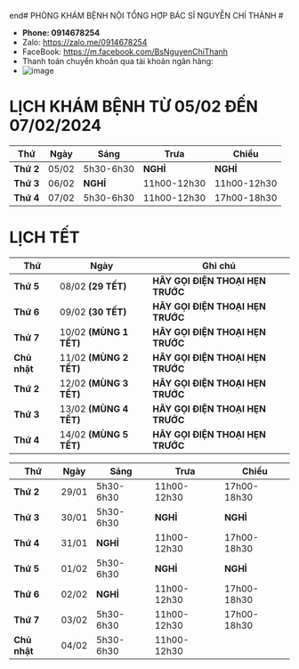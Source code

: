 end# PHÒNG KHÁM BỆNH NỘI TỔNG HỢP BÁC SĨ NGUYỄN CHÍ THÀNH #

  - **Phone: 0914678254**
  - Zalo: https://zalo.me/0914678254
  - FaceBook: https://m.facebook.com/BsNguyenChiThanh
  - Thanh toán chuyển khoản qua tài khoản ngân hàng: 
  - ![image](https://github.com/BsNgChiThanh/Lich-phong-kham/assets/82578024/d575f08f-29b1-4848-83b0-fb5e88dcb50c)

# LỊCH KHÁM BỆNH TỪ 05/02 ĐẾN 07/02/2024 #

|**Thứ**     | **Ngày**| **Sáng**          | **Trưa**          | **Chiều**          | 
|--          |--       |--                 |--                 |--                  |
|**Thứ 2**   |05/02    |5h30-6h30          |**NGHỈ**           |**NGHỈ**            |      
|**Thứ 3**   |06/02    |**NGHỈ**           |11h00-12h30        |11h00-12h30         |         
|**Thứ 4**   |07/02    |5h30-6h30          |11h00-12h30        |17h00-18h30         |  

# LỊCH TẾT #

|**Thứ**| **Ngày**|**Ghi chú** | 
|--|--|--| 
|**Thứ 5**   |08/02 **(29 TẾT)**    |**HÃY GỌI ĐIỆN THOẠI HẸN TRƯỚC**| 
|**Thứ 6**   |09/02 **(30 TẾT)**    |**HÃY GỌI ĐIỆN THOẠI HẸN TRƯỚC**|
|**Thứ 7**   |10/02 **(MÙNG 1 TẾT)**|**HÃY GỌI ĐIỆN THOẠI HẸN TRƯỚC**|
|**Chủ nhật**|11/02 **(MÙNG 2 TẾT)**|**HÃY GỌI ĐIỆN THOẠI HẸN TRƯỚC**|
|**Thứ 2**   |12/02 **(MÙNG 3 TẾT)**|**HÃY GỌI ĐIỆN THOẠI HẸN TRƯỚC**| 
|**Thứ 3**   |13/02 **(MÙNG 4 TẾT)**|**HÃY GỌI ĐIỆN THOẠI HẸN TRƯỚC**|       
|**Thứ 4**   |14/02 **(MÙNG 5 TẾT)**|**HÃY GỌI ĐIỆN THOẠI HẸN TRƯỚC**| 


|**Thứ**     | **Ngày**| **Sáng**          | **Trưa**          | **Chiều**          | 
|--          |--       |--                 |--                 |--                  |
|**Thứ 2**   |29/01    |5h30-6h30          |11h00-12h30        |17h00-18h30         |    
|**Thứ 3**   |30/01    |5h30-6h30          | **NGHỈ**          |**NGHỈ**            |           
|**Thứ 4**   |31/01    |**NGHỈ**           |11h00-12h30        |17h00-18h30         |            
|**Thứ 5**   |01/02    |5h30-6h30          | **NGHỈ**          |**NGHỈ**            |                    
|**Thứ 6**   |02/02    |**NGHỈ**           |11h00-12h30        |17h00-18h30         |     
|**Thứ 7**   |03/02    |5h30-6h30          |11h00-12h30        |17h00-18h30         |       
|**Chủ nhật**|04/02    |5h30-6h30          |11h00-12h30
